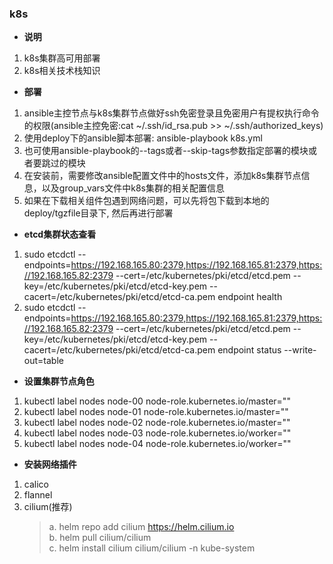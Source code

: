 ### k8s

- **说明**
1. k8s集群高可用部署
2. k8s相关技术栈知识

- **部署**
1. ansible主控节点与k8s集群节点做好ssh免密登录且免密用户有提权执行命令的权限(ansible主控免密:cat ~/.ssh/id_rsa.pub >> ~/.ssh/authorized_keys)
2. 使用deploy下的ansible脚本部署: ansible-playbook k8s.yml
3. 也可使用ansible-playbook的--tags或者--skip-tags参数指定部署的模块或者要跳过的模块
4. 在安装前，需要修改ansible配置文件中的hosts文件，添加k8s集群节点信息，以及group_vars文件中k8s集群的相关配置信息
5. 如果在下载相关组件包遇到网络问题，可以先将包下载到本地的deploy/tgzfile目录下, 然后再进行部署

- **etcd集群状态查看**
1. sudo etcdctl --endpoints=https://192.168.165.80:2379,https://192.168.165.81:2379,https://192.168.165.82:2379 --cert=/etc/kubernetes/pki/etcd/etcd.pem --key=/etc/kubernetes/pki/etcd/etcd-key.pem --cacert=/etc/kubernetes/pki/etcd/etcd-ca.pem endpoint health
2. sudo etcdctl --endpoints=https://192.168.165.80:2379,https://192.168.165.81:2379,https://192.168.165.82:2379 --cert=/etc/kubernetes/pki/etcd/etcd.pem --key=/etc/kubernetes/pki/etcd/etcd-key.pem --cacert=/etc/kubernetes/pki/etcd/etcd-ca.pem endpoint status --write-out=table


- **设置集群节点角色**
1. kubectl label nodes node-00 node-role.kubernetes.io/master=""
2. kubectl label nodes node-01 node-role.kubernetes.io/master=""
3. kubectl label nodes node-02 node-role.kubernetes.io/master=""
4. kubectl label nodes node-03 node-role.kubernetes.io/worker=""
5. kubectl label nodes node-04 node-role.kubernetes.io/worker=""

- **安装网络插件**
1. calico
2. flannel
3. cilium(推荐)  
   > a. helm repo add cilium https://helm.cilium.io  
   > b. helm pull cilium/cilium  
   > c. helm install cilium cilium/cilium -n kube-system  
